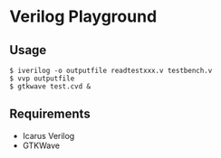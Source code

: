 # Verilog Playground
## Usage
```shell
$ iverilog -o outputfile readtestxxx.v testbench.v
$ vvp outputfile
$ gtkwave test.cvd &
```

## Requirements
* Icarus Verilog
* GTKWave